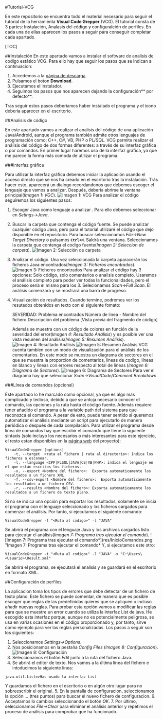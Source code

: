 #Tutorial-VCG

En este repositorio se encuentra todo el material necesario para seguir el tutorial de la herramienta **Visual Code Grepper** (VCG).
El tutorial consta de 3 partes: Instalación, Analasis del código y configuralción de perfiles. En cada una de ellas aparecen los pasos a seguir para conseguir completar cada apartado.

[TOC]

##Instalación
En este apartado vamos a instalar el software de analisis de codigo estático VCG. Para ello hay que seguir los pasos que se indican a continuacion:
1. Accedemos a la [página de descarga](https://sourceforge.net/projects/visualcodegrepp/ "VCG").
2. Pulsamos el boton **Download**.
3. Ejecutamos el instalador.
4. Seguimos los pasos que nos aparecen dejando la configuración** por defecto**.

Tras seguir estos pasos deberiamos haber instalado el programa y el icono debería aparecer en el escritorio.

##Analisis de código

En este apartado vamos a realizar el analisis del código de una aplicación Java/Android, aunque el programa también admite otros lenguajes de programación como: C++, C#, VB, PHP o PL/SQL.
VCG permite realizar el análisis del código de dos formas diferentes: a través de su interfaz gráfica o por comandos. En primer lugar haremos uso de la interfaz gráfica, ya que me parece la forma más comoda de utilizar el programa.

###Interfaz gráfica

Para utilizar la interfaz gráfica debemos iniciar la aplicación usando el acceso directo que se nos ha creado en el escritorio tras la instalación. Trás hacer esto, aparecerá un dialogo recordandonos que debemos escoger el lenguaje que vamos a analizar. Después, debería abrirse la ventana principal(*Imagen 1: VGC*).
![Imagen 1: VCG](res/ventanaVCG.png "Imagen 1: VCG")
Para analizar el código seguiremos los siguientes pasos:
1. Escoger Java como lenguaje a analizar .
Para ello debemos seleccionar en *Setings->Java*.
2. Buscar la carpeta que contenga el código fuente.
Se puede analizar cualquier código Java, pero para el tutorial utilizaré el código que dejo disponible en el repositorio.
Para buscar seleccionamos *File->New Target Directory*  o pulsamos **``Ctrl+N``**.
Saldrá una ventana. Seleccionamos la carpeta que contenga el codigo fuente(*Imagen 2: Seleccion de carpeta*).
![Imagen 2: Selección de carpeta](res/SeleccionarCarpeta.png "Imagen 2: Selección de carpeta")
3. Analizar el código.
Una vez seleccionada la carpeta aparacerán los ficheros Java encontrados(*Imagen 3: Ficheros encontrados*).
![Imagen 3: Ficheros encontrados](res/FicherosEncontrados.png "Imagen 3: Ficheros encontrados")
Para analizar el código hay 3 opciones: Solo código, solo comentarios o analisis completo. Usaremos el análisis completo para poder ver todas la funcionalidades, pero el proceso sería el mismo para los 3.
Selecionamos *Scan->Full Scan*.
El análisis comenzará y se mostrará una barra de progreso. 
4. Visualización de resultados. 
Cuando termine, podremos ver los resutados obtenidos en texto con el siguiente fomato:

	SEVERIDAD: Problema encontrados
Número de linea - Nombre del fichero
Descripción del problema
[Vista previa del fragmento de código]

	Además se muestra con un código de colores en función de la severidad del error(*Imagen 4: Resultado Análisis*) y es posible ver una vista resumen del análisis(*Imagen 5: Resumen Análisis*).
	![Imagen 4: Resultado Análisis](res/Resultado.png "Imagen 4: Resultado Análisis")
	![Imagen 5: Resumen Análisis](res/Resumen.png "Imagen 5: Resumen Análisis")
VCG cuenta tambíen con un modo de visualización para el análisis de los comentarios. En este modo se muestra un diagrama de sectores en el que se muestra la proporcion de comentarios, líneas de codigo, líneas en blanco y líneas con errores respecto al total de líneas (*Imagen 6: Diagrama de Sectores*).
![Imagen 6: Diagrama de Sectores](res/Sectores.png "Imagen 6: Diagrama de Sectores")
Para ver el diagrama hay que seleccionar *Scan->VisualCode/Comment Breakdown*.

###Línea de comandos (opcional)

Este apartado lo he marcado como opcional, ya que es algo mas complicado y tedioso, debido a que se antoja necesario conocer el comando, las opciones y la ruta hasta el código fuente. Además requiere tener añadido el programa a la variable path del sistema para que reconozca el comando. A pesar de esto, puede tener sentido si queremos automatizar el análisis mediante un script para ejecutarlo de manera periódica o después de cada compilación.
Para utilizar el programa desde linea de comandos hay que escribir el comando que tiene la siguiente sintaxis (solo incluyo los necesarios o más interesantes para este ejercicio, el resto estan disponibles en la [página web](https://github.com/nccgroup/VCG) del proyecto):
```
VisualCodeGrepper [options]
	-t, --target  <ruta al fichero | ruta al directorio>: Indica los ficheros a escanear.
	-l, --language <CPP|PLSQL|JAVA|CS|VB|PHP>: indica el lenguaje en el que están escritos los ficheros.
	-x, --export <Nombre del fichero>:	Exporta automaticamente los resultados a un fichero XML.
	-f, --csv-export <Nombre del fichero>:	Exporta automaticamente los resultados a un fichero CSV.
	-r, --results <Nombre del fichero>:	Exporta automaticamente los resultados a un fichero de texto plano.

```
Si no se indica una opción para exportar los resultados, solamente se inicia el programa con el lenguaje seleccionado y los ficheros cargados para comenzar el análisis.
Por tanto, si ejecutamos el siguiente comando:

``VisualCodeGrepper -t "<Ruta al codigo>" -l "JAVA"``

Se abrirá el programa con el lenguaje Java y los archivos cargados listo para ejecutar el análisis(*Imagen 7: Programa tras ejecutar el comando*).
![Imagen 7: Programa tras ejecutar el comando*](res/InicioComandos.png "Imagen 7: Programa tras ejecutar el comando*
Y, si ejecutamos este otro:

``VisualCodeGrepper -t "<Ruta al codigo>" -l "JAVA" -x "C:\Users\<Usuario>\Result.xml"``

Se abrirá el programa, se ejecutará el analisis y se guardará en el escritorio en formato XML.

##Configuración de perfiles

La aplicación toma los tipos de errores que debe detectar de un fichero de texto plano. Este fichero se puede comentar, de manera que es posible escoger que reglas de las predefinidas quieres que se apliquen o incluso añadir nuevas reglas.
Para probar esta opción vamos a modificar las reglas para que se muestre un error cuando se utiliza la interfaz List de java. He escogido esta interfaz porque, aunque no es potencialmente peligrosa, se usa en varias ocasiones en el código proporcionado y, por tanto, sirve como ejemplo para ver las reglas personalizadas.
Los pasos a seguir son los siguientes:

1. Seleccionamos *Settings->Options*.
2. Nos posicionamos en la pestaña *Config Files* (*Imagen 8: Configuración*).
![Imagen 8: Configuración](res/Configuracion.png "Imagen 8: Configuración")
3. Seleccionamos el botón *Edit*  junto a la ruta del fichero Java.
4. Se abrirá el editor de texto. Nos vamos a la última linea del fichero e intoducimos la siguiente linea:

``java.util.List=>Has usado la interfaz List``

Y guardamos el fichero en el escritorio o en algún otro lugar para no sobreescribir el original.
5. En la pantalla de configuracion, seleccionamos la opción *...* (tres puntos)
para buscar el nuevo fichero de configuracion.
6. Acceptamos lo cambios seleccionando el botón *OK*.
7. Por último, seleccionamos *File->Clear* para eliminar el análisis anterior y repetimos el proceso de análisis para comprobar que ha funcionado.